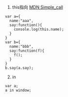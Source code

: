 1. this指向 [MDN Simple_call](https://developer.mozilla.org/en-US/docs/Web/JavaScript/Reference/Operators/this#Simple_call)
```es6
var a={
  name:"aaa",
  say:function(){
    console.log(this.name);
  }
}
var b={
  name:"bbb",
  say:function(f){
    f();
  }
}
b.say(a.say);
```
2. in
```es6
var a;
a in window;
```

